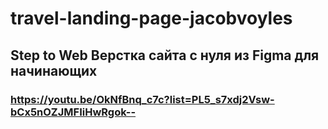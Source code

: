 # travel-landing-page-jacobvoyles
## Step to Web Верстка сайта с нуля из Figma для начинающих
### https://youtu.be/OkNfBnq_c7c?list=PL5_s7xdj2Vsw-bCx5nOZJMFIiHwRgok--
